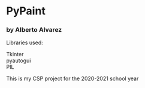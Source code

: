 # PyPaint

<h3>by Alberto Alvarez</h3>

Libraries used:

Tkinter
<br>pyautogui
<br>PIL

This is my CSP project for the 2020-2021 school year
